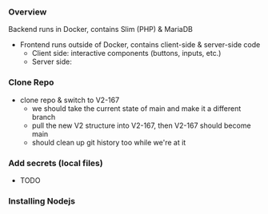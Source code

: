 ### Overview
Backend runs in Docker, contains Slim (PHP) & MariaDB
- Frontend runs outside of Docker, contains client-side & server-side code
	- Client side: interactive components (buttons, inputs, etc.)
	- Server side: 
### Clone Repo
- clone repo & switch to V2-167
	- we should take the current state of main and make it a different branch
	- pull the new V2 structure into V2-167, then V2-167 should become main
	- should clean up git history too while we're at it

### Add secrets (local files)
- TODO


### Installing Nodejs